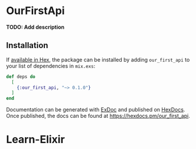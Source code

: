 # OurFirstApi

**TODO: Add description**

## Installation

If [available in Hex](https://hex.pm/docs/publish), the package can be installed
by adding `our_first_api` to your list of dependencies in `mix.exs`:

```elixir
def deps do
  [
    {:our_first_api, "~> 0.1.0"}
  ]
end
```

Documentation can be generated with [ExDoc](https://github.com/elixir-lang/ex_doc)
and published on [HexDocs](https://hexdocs.pm). Once published, the docs can
be found at <https://hexdocs.pm/our_first_api>.

# Learn-Elixir

